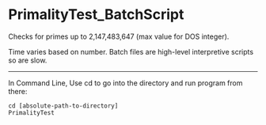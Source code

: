# PrimalityTest_BatchScript

Checks for primes up to 2,147,483,647 (max value for DOS integer).

Time varies based on number.
Batch files are high-level interpretive scripts so are slow.

---
In Command Line, Use cd to go into the directory and run program from there:
```command line
cd [absolute-path-to-directory]
PrimalityTest
```
